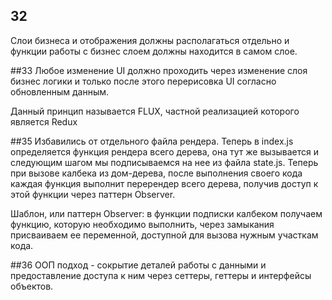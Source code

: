 ## 32
Слои бизнеса и отображения должны располагаться отдельно и функции работы с бизнес слоем должны находится в самом слое.

##33
Любое изменение UI должно проходить через изменение слоя бизнес логики и только после этого перерисовка UI согласно обновленным данным.

Данный принцип называется FLUX, частной реализацией которого является Redux

##35
Избавились от отдельного файла рендера. Теперь в index.js определяется функция рендера всего дерева, она тут же вызывается и следующим шагом мы подписываемся на нее из файла state.js. Теперь при вызове калбека из дом-дерева, после выполнения своего кода каждая функция выполнит перерендер всего дерева, получив доступ к этой функции через паттерн Observer.

Шаблон, или паттерн Observer: в функции подписки калбеком получаем функцию, которую необходимо выполнить, через замыкания присваиваем ее переменной, доступной для вызова нужным участкам кода.

##36
ООП подход - сокрытие деталей работы с данными и предоставление доступа к ним через сеттеры, геттеры и интерфейсы объектов. 